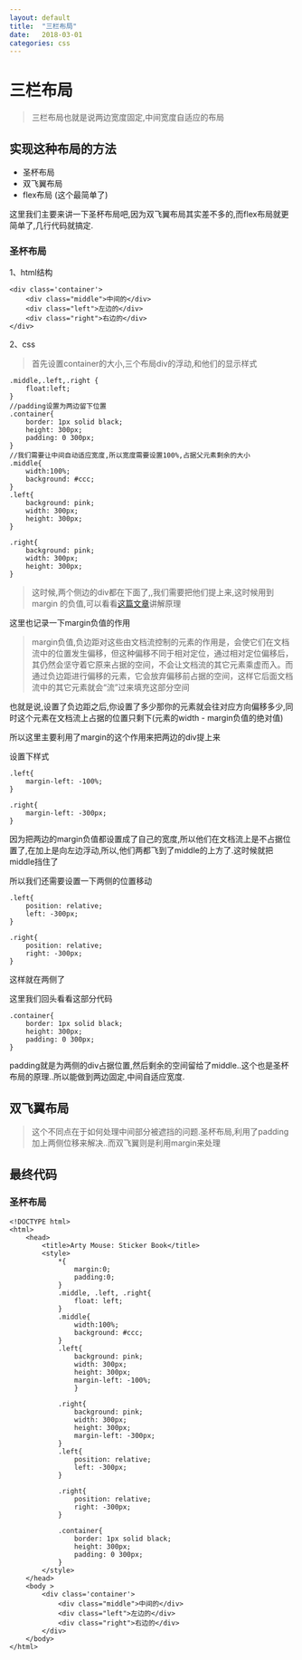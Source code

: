 ```yaml
---
layout: default
title:  "三栏布局"
date:   2018-03-01
categories: css
---
```

# 三栏布局
> 三栏布局也就是说两边宽度固定,中间宽度自适应的布局

## 实现这种布局的方法
- 圣杯布局
- 双飞翼布局
- flex布局  (这个最简单了)

这里我们主要来讲一下圣杯布局吧,因为双飞翼布局其实差不多的,而flex布局就更简单了,几行代码就搞定.

### 圣杯布局
1、html结构

```
<div class='container'>
    <div class="middle">中间的</div>
    <div class="left">左边的</div>
    <div class="right">右边的</div>
</div>
```
2、css
> 首先设置container的大小,三个布局div的浮动,和他们的显示样式

```
.middle,.left,.right {
    float:left;
}
//padding设置为两边留下位置
.container{
    border: 1px solid black;
    height: 300px;
    padding: 0 300px;
}
//我们需要让中间自动适应宽度,所以宽度需要设置100%,占据父元素剩余的大小
.middle{
    width:100%;
    background: #ccc;
}
.left{
    background: pink;
    width: 300px;
    height: 300px;
}
    
.right{
    background: pink;
    width: 300px;
    height: 300px;
}
```
> 这时候,两个侧边的div都在下面了,,我们需要把他们提上来,这时候用到margin 的负值,可以看看[这篇文章](http://www.cnblogs.com/2050/archive/2012/08/13/2636467.html)讲解原理

这里也记录一下margin负值的作用
> margin负值,负边距对这些由文档流控制的元素的作用是，会使它们在文档流中的位置发生偏移，但这种偏移不同于相对定位，通过相对定位偏移后，其仍然会坚守着它原来占据的空间，不会让文档流的其它元素乘虚而入。而通过负边距进行偏移的元素，它会放弃偏移前占据的空间，这样它后面文档流中的其它元素就会“流”过来填充这部分空间

也就是说,设置了负边距之后,你设置了多少那你的元素就会往对应方向偏移多少,同时这个元素在文档流上占据的位置只剩下(元素的width - margin负值的绝对值)

所以这里主要利用了margin的这个作用来把两边的div提上来

设置下样式

```
.left{
    margin-left: -100%;
}
    
.right{
    margin-left: -300px;
}
```
因为把两边的margin负值都设置成了自己的宽度,所以他们在文档流上是不占据位置了,在加上是向左边浮动,所以,他们两都飞到了middle的上方了.这时候就把middle挡住了

所以我们还需要设置一下两侧的位置移动

```
.left{
    position: relative;
    left: -300px;
}

.right{
    position: relative;
    right: -300px;
}
```
这样就在两侧了

这里我们回头看看这部分代码
```
.container{
    border: 1px solid black;
    height: 300px;
    padding: 0 300px;
}
```
padding就是为两侧的div占据位置,然后剩余的空间留给了middle..这个也是圣杯布局的原理..所以能做到两边固定,中间自适应宽度.

## 双飞翼布局
> 这个不同点在于如何处理中间部分被遮挡的问题.圣杯布局,利用了padding加上两侧位移来解决..而双飞翼则是利用margin来处理




## 最终代码

### 圣杯布局
```
<!DOCTYPE html>
<html>
    <head>
        <title>Arty Mouse: Sticker Book</title>
        <style>
            *{
                margin:0;
                padding:0;
            }
            .middle, .left, .right{
                float: left;
            }
            .middle{
                width:100%;
                background: #ccc;
            }
            .left{
                background: pink;
                width: 300px;
                height: 300px;
                margin-left: -100%;
                }
                
            .right{
                background: pink;
                width: 300px;
                height: 300px;
                margin-left: -300px;  
            }
            .left{
                position: relative;
                left: -300px;
            }

            .right{
                position: relative;
                right: -300px;
            }

            .container{
                border: 1px solid black;
                height: 300px;
                padding: 0 300px;
            }
        </style>
    </head>
    <body >
        <div class='container'>
            <div class="middle">中间的</div>
            <div class="left">左边的</div>
            <div class="right">右边的</div>
        </div>
    </body>
</html>

```
